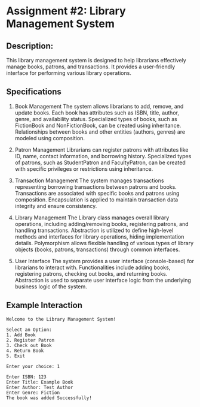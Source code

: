 # Assignment #2: Library Management System
## Description:
This library management system is designed to help librarians effectively manage books, patrons, and transactions. It provides a user-friendly interface for performing various library operations.

## Specifications
1. Book Management
The system allows librarians to add, remove, and update books.
Each book has attributes such as ISBN, title, author, genre, and availability status.
Specialized types of books, such as FictionBook and NonFictionBook, can be created using inheritance.
Relationships between books and other entities (authors, genres) are modeled using composition.

3.  Patron Management
Librarians can register patrons with attributes like ID, name, contact information, and borrowing history.
Specialized types of patrons, such as StudentPatron and FacultyPatron, can be created with specific privileges or restrictions using inheritance.

5. Transaction Management
The system manages transactions representing borrowing transactions between patrons and books.
Transactions are associated with specific books and patrons using composition.
Encapsulation is applied to maintain transaction data integrity and ensure consistency.

7. Library Management
The Library class manages overall library operations, including adding/removing books, registering patrons, and handling transactions.
Abstraction is utilized to define high-level methods and interfaces for library operations, hiding implementation details.
Polymorphism allows flexible handling of various types of library objects (books, patrons, transactions) through common interfaces.

9. User Interface
The system provides a user interface (console-based) for librarians to interact with.
Functionalities include adding books, registering patrons, checking out books, and returning books.
Abstraction is used to separate user interface logic from the underlying business logic of the system.

## Example Interaction
```
Welcome to the Library Management System!

Select an Option:
1. Add Book
2. Register Patron
3. Check out Book
4. Return Book
5. Exit

Enter your choice: 1

Enter ISBN: 123
Enter Title: Example Book
Enter Author: Test Author
Enter Genre: Fiction
The book was added Successfully!
```
